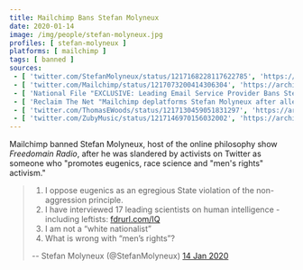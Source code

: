 ```yaml
---
title: Mailchimp Bans Stefan Molyneux
date: 2020-01-14
image: /img/people/stefan-molyneux.jpg
profiles: [ stefan-molyneux ]
platforms: [ mailchimp ]
tags: [ banned ]
sources:
 - [ 'twitter.com/StefanMolyneux/status/1217168228117622785', 'https://archive.is/P4OcG' ]
 - [ 'twitter.com/Mailchimp/status/1217073200414306304', 'https://archive.is/GE3n3' ]
 - [ 'National File "EXCLUSIVE: Leading Email Service Provider Bans Stefan Molyneux After Leftist Outrage Campaign" by Tom Pappert (14 Jan 2020)', 'https://archive.is/0rJ0k' ]
 - [ 'Reclaim The Net "Mailchimp deplatforms Stefan Molyneux after allegations from activist" by Tom Parker (14 Jan 2020)', 'https://reclaimthenet.org/stefan-molyneux-mailchimp-terminated/' ]
 - [ 'twitter.com/ThomasEWoods/status/1217130459051831297', 'https://archive.is/Sc2My' ]
 - [ 'twitter.com/ZubyMusic/status/1217146970156032002', 'https://archive.is/I73le' ]
---
```


Mailchimp banned Stefan Molyneux, host of the online philosophy show
_Freedomain Radio_, after he was slandered by activists on Twitter as someone
who "promotes eugenics, race science and "men's rights" activism."

> 1. I oppose eugenics as an egregious State violation of the non-aggression
>    principle.
> 2. I have interviewed 17 leading scientists on human intelligence - including
>    leftists: [fdrurl.com/IQ](https://www.freedomain.com/2020/07/14/iq/)
> 3. I am not a “white nationalist”
> 4. What is wrong with “men’s rights”?
>
> -- Stefan Molyneux (@StefanMolyneux) [14 Jan 2020](https://archive.is/P4OcG)
